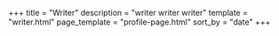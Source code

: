 +++
title = "Writer"
description = "writer writer writer"
template = "writer.html"
page_template = "profile-page.html"
sort_by = "date"
+++

